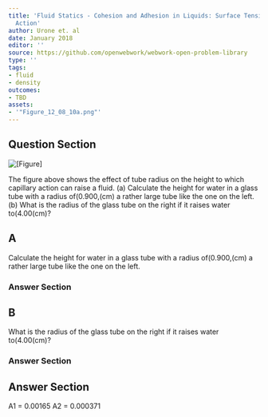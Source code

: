 ```yaml
---
title: 'Fluid Statics - Cohesion and Adhesion in Liquids: Surface Tension and Capillary
  Action'
author: Urone et. al
date: January 2018
editor: ''
source: https://github.com/openwebwork/webwork-open-problem-library
type: ''
tags:
- fluid
- density
outcomes:
- TBD
assets:
- '"Figure_12_08_10a.png"'
---
```


## Question Section 

![[Figure]]("Figure_12_08_10a.png")

The figure above shows the effect of tube radius on the height to which capillary action can raise a fluid.
 (a) Calculate the height  for water in a glass tube with a radius of(0.900,(cm) a rather large tube like the one on the left. 
(b) What is the radius of the glass tube on the right if it raises water to(4.00(cm)?

## A
Calculate the height  for water in a glass tube with a radius of(0.900,(cm) a rather large tube like the one on the left. 
### Answer Section
## B
What is the radius of the glass tube on the right if it raises water to(4.00(cm)?
### Answer Section


## Answer Section

A1 = 0.00165
A2 = 0.000371